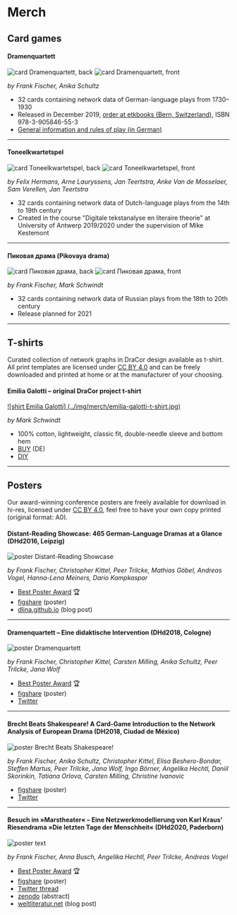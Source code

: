 # Merch

## Card games

#### Dramenquartett

![card Dramenquartett, back](../img/merch/dramenquartett_back.jpg)
![card Dramenquartett, front](../img/merch/dramenquartett_front.png)

*by Frank Fischer, Anika Schultz*

* 32 cards containing network data of German-language plays from 1730–1930
* Released in December 2019, [order at etkbooks (Bern, Switzerland)](http://www.etkbooks.com/dramenquartett/), ISBN 978-3-905846-55-3
* [General information and rules of play (in German)](https://dramenquartett.github.io/)

---

#### Toneelkwartetspel

![card Toneelkwartetspel, back](../img/merch/toneelkwartetspel_back.png)
![card Toneelkwartetspel, front](../img/merch/toneelkwartetspel_front.png)

*by Felix Hermans, Arne Lauryssens, Jan Teertstra, Anke Van de Mosselaer, Sam Verellen, Jan Teertstra*

* 32 cards containing network data of Dutch-language plays from the 14th to 19th century
* Created in the course "Digitale tekstanalyse en literaire theorie" at University of Antwerp 2019/2020 under the supervision of Mike Kestemont

---

#### Пиковая драма (Pikovaya drama)

![card Пиковая драма, back](../img/merch/pikovaja_drama_back.png)
![card Пиковая драма, front](../img/merch/pikovaja_drama_front.png)

*by Frank Fischer, Mark Schwindt*

* 32 cards containing network data of Russian plays from the 18th to 20th century
* Release planned for 2021

---

## T-shirts

Curated collection of network graphs in DraCor design available as t-shirt. All print templates are licensed under [CC BY 4.0](https://creativecommons.org/licenses/by/4.0/) and can be freely downloaded and printed at home or at the manufacturer of your choosing.

#### Emilia Galotti – original DraCor project t-shirt

[![shirt Emilia Galotti] (../img/merch/emilia-galotti-t-shirt.jpg)](https://www.amazon.de/dp/B08P8RWQ48 "Emilia Galotti T-Shirt")

*by Mark Schwindt*

* 100% cotton, lightweight, classic fit, double-needle sleeve and bottom hem
* [BUY](https://www.amazon.de/dp/B08P8RWQ48) (DE)
* [DIY](../img/merch/emilia-galotti-print.png)

---

## Posters

Our award-winning conference posters are freely available for download in hi-res, licensed under [CC BY 4.0](https://creativecommons.org/licenses/by/4.0/), feel free to have your own copy printed (original format: A0).

#### Distant-Reading Showcase: 465 German-Language Dramas at a Glance (DHd2016, Leipzig)

![poster Distant-Reading Showcase](../img/merch/distant-reading-showcase-poster-dhd2016-leipzig-900px.jpg)

*by Frank Fischer, Christopher Kittel, Peer Trilcke, Mathias Göbel, Andreas Vogel, Hanna-Lena Meiners, Dario Kampkaspar*

* [Best Poster Award](http://dig-hum.de/gewinner-des-posterawards-2016) 🏆
* [figshare](https://doi.org/10.6084/m9.figshare.3101203) (poster)
* [dlina.github.io](https://dlina.github.io/Distant-Reading-Showcase-Poster-DHd2016-Leipzig/) (blog post)

---

#### Dramenquartett – Eine didaktische Intervention (DHd2018, Cologne)

![poster Dramenquartett](../img/merch/Dramenquartett_Poster_DHd2018.png)

*by Frank Fischer, Christopher Kittel, Carsten Milling, Anika Schultz, Peer Trilcke, Jana Wolf*

* [Best Poster Award](https://texperimentales.hypotheses.org/2462#Preisverleihung) 🏆
* [figshare](https://doi.org/10.6084/m9.figshare.5926363) (poster)
* [Twitter](https://twitter.com/umblaetterer/status/969219085585313792)

---

#### Brecht Beats Shakespeare! A Card-Game Introduction to the Network Analysis of European Drama (DH2018, Ciudad de México)

![poster Brecht Beats Shakespeare!](../img/merch/Brecht_Beats_Shakespeare_DH2018.png)

*by Frank Fischer, Anika Schultz, Christopher Kittel, Elisa Beshero-Bondar, Steffen Martus, Peer Trilcke, Jana Wolf, Ingo Börner, Angelika Hechtl, Daniil Skorinkin, Tatiana Orlova, Carsten Milling, Christine Ivanovic*

* [figshare](https://doi.org/10.6084/m9.figshare.6667424) (poster)
* [Twitter](https://twitter.com/umblaetterer/status/1012048790730223621)

---

#### Besuch im »Marstheater« – Eine Netzwerkmodellierung von Karl Kraus’ Riesendrama »Die letzten Tage der Menschheit« (DHd2020, Paderborn)

![poster text](../img/merch/Fischer_et_al_-_Besuch_im_Marstheater_DHd2020.png)

*by Frank Fischer, Anna Busch, Angelika Hechtl, Peer Trilcke, Andreas Vogel*

* [Best Poster Award](https://dig-hum.de/dhd-awards) 🏆
* [figshare](https://doi.org/10.6084/m9.figshare.11917902) (poster)
* [Twitter thread](https://twitter.com/umblaetterer/status/1235556225128886277)
* [zenodo](https://zenodo.org/record/3666690/preview/2020_DHd_BookOfAbstracts-web.pdf#page=280) (abstract)
* [weltliteratur.net](https://weltliteratur.net/theatre-on-mars/) (blog post)

